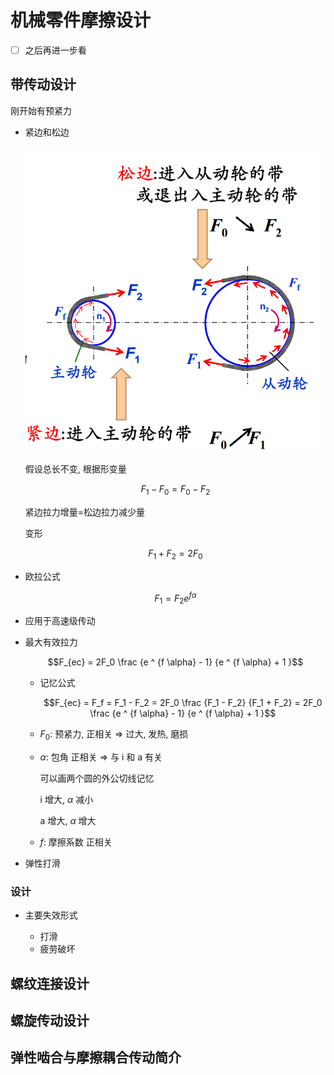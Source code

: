 # 机械零件摩擦设计

- [ ] 之后再进一步看

## 带传动设计

刚开始有预紧力

- 紧边和松边

  ![](assets/2022-06-04-16-35-37.png)

  假设总长不变, 根据形变量

  $$F_1 - F_0 = F_0 - F_2$$

  紧边拉力增量=松边拉力减少量

  变形

  $$F_1 + F_2 = 2F_0$$

- 欧拉公式

  $$F_1 = F_2 e^{f \alpha}$$

- 应用于高速级传动

- 最大有效拉力

  $$F_{ec} = 2F_0 \frac {e ^ {f \alpha} - 1} {e ^ {f \alpha} + 1 }$$

  - 记忆公式

    $$F_{ec} = F_f = F_1 - F_2 = 2F_0 \frac {F_1 - F_2} {F_1 + F_2} = 2F_0 \frac {e ^ {f \alpha} - 1} {e ^ {f \alpha} + 1 }$$

  - $F_0$: 预紧力, 正相关 => 过大, 发热, 磨损

  - $\alpha$: 包角 正相关 => 与 i 和 a 有关

    可以画两个圆的外公切线记忆

    i 增大, $\alpha$ 减小

    a 增大, $\alpha$ 增大

  - $f$: 摩擦系数 正相关

- 弹性打滑

### 设计

- 主要失效形式

  - 打滑
  - 疲劳破坏

## 螺纹连接设计

## 螺旋传动设计

## 弹性啮合与摩擦耦合传动简介
